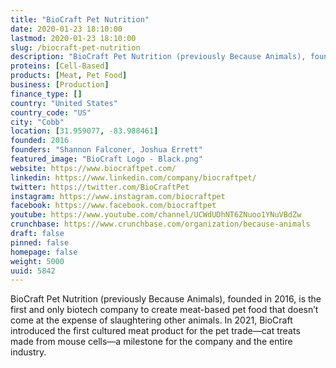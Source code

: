 ```yaml
---
title: "BioCraft Pet Nutrition"
date: 2020-01-23 18:10:00
lastmod: 2020-01-23 18:10:00
slug: /biocraft-pet-nutrition
description: "BioCraft Pet Nutrition (previously Because Animals), founded in 2016, is the first and only biotech company to create meat-based pet food that doesn’t come at the expense of slaughtering other animals. In 2021, BioCraft introduced the first cultured meat product for the pet trade—cat treats made from mouse cells—a milestone for the company and the entire industry."
proteins: [Cell-Based]
products: [Meat, Pet Food]
business: [Production]
finance_type: []
country: "United States"
country_code: "US"
city: "Cobb"
location: [31.959077, -83.988461]
founded: 2016
founders: "Shannon Falconer, Joshua Errett"
featured_image: "BioCraft Logo - Black.png"
website: https://www.biocraftpet.com/
linkedin: https://www.linkedin.com/company/biocraftpet/
twitter: https://twitter.com/BioCraftPet
instagram: https://www.instagram.com/biocraftpet
facebook: https://www.facebook.com/biocraftpet
youtube: https://www.youtube.com/channel/UCWdUDhNT6ZNuoo1YNuVBdZw
crunchbase: https://www.crunchbase.com/organization/because-animals
draft: false
pinned: false
homepage: false
weight: 5000
uuid: 5842
---
```

BioCraft Pet Nutrition (previously Because Animals), founded in 2016, is the first and only biotech company to create meat-based pet food that doesn’t come at the expense of slaughtering other animals. In 2021, BioCraft introduced the first cultured meat product for the pet trade—cat treats made from mouse cells—a milestone for the company and the entire industry.
